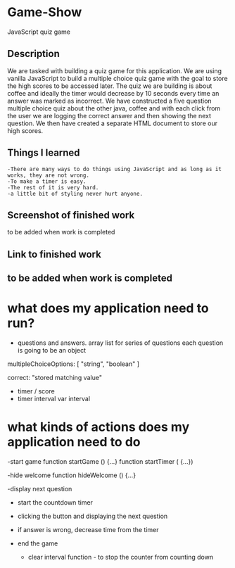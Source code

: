 # Game-Show
JavaScript quiz game 

## Description 
We are tasked with building a quiz game for this application.  We are using vanilla JavaScript to build a multiple choice quiz game with the goal to store the high scores to be accessed later. The quiz we are building is about coffee and ideally the timer would decrease by 10 seconds every time an answer was marked as incorrect.  We have constructed a five question multiple choice quiz about the other java, coffee and with each click from the user we are logging the correct answer and then showing the next question.  We then have created a separate HTML document to store our high scores.    


## Things I learned 
    -There are many ways to do things using JavaScript and as long as it works, they are not wrong.
    -To make a timer is easy.
    -The rest of it is very hard. 
    -a little bit of styling never hurt anyone. 

## Screenshot of finished work
to be added when work is completed 

## Link to finished work
to be added when work is completed
-------------------------------------------------------------------------------

# what does my application need to run?
- questions and answers. 
array list for series of questions
each question is going to be an object

multipleChoiceOptions: [
    "string", "boolean"
]

correct: "stored matching value"

- timer / score 
- timer interval var interval

# what kinds of actions does my application need to do 

-start game
function startGame () {...}
function startTimer (  {...})

-hide welcome function hideWelcome () {...}

-display next question 

- start the countdown timer

- clicking the button and displaying the next question

- if answer is wrong, decrease time from the timer 

- end the game 
    - clear interval function - to stop the counter from counting down 